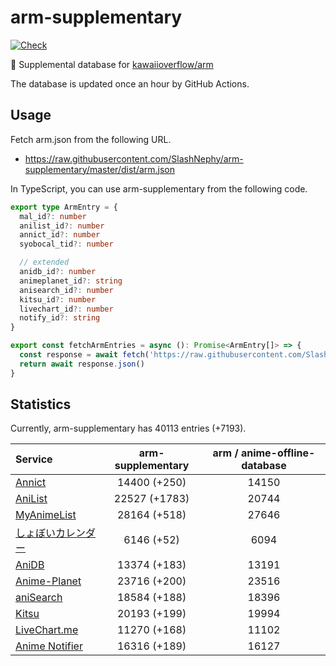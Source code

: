 # arm-supplementary

[![Check](https://github.com/SlashNephy/arm-supplementary/actions/workflows/check-node.yml/badge.svg)](https://github.com/SlashNephy/arm-supplementary/actions/workflows/check-node.yml)

💊 Supplemental database for [kawaiioverflow/arm](https://github.com/kawaiioverflow/arm)

The database is updated once an hour by GitHub Actions.

## Usage

Fetch arm.json from the following URL.

- https://raw.githubusercontent.com/SlashNephy/arm-supplementary/master/dist/arm.json

In TypeScript, you can use arm-supplementary from the following code.

```TypeScript
export type ArmEntry = {
  mal_id?: number
  anilist_id?: number
  annict_id?: number
  syobocal_tid?: number

  // extended
  anidb_id?: number
  animeplanet_id?: string
  anisearch_id?: number
  kitsu_id?: number
  livechart_id?: number
  notify_id?: string
}

export const fetchArmEntries = async (): Promise<ArmEntry[]> => {
  const response = await fetch('https://raw.githubusercontent.com/SlashNephy/arm-supplementary/master/dist/arm.json')
  return await response.json()
}
```

## Statistics

Currently, arm-supplementary has 40113 entries (+7193).

| Service                                     | arm-supplementary | arm / anime-offline-database |
| :------------------------------------------ | :---------------: | :--------------------------: |
| [Annict](https://annict.com)                |   14400 (+250)    |            14150             |
| [AniList](https://anilist.co)               |   22527 (+1783)   |            20744             |
| [MyAnimeList](https://myanimelist.net)      |   28164 (+518)    |            27646             |
| [しょぼいカレンダー](https://cal.syoboi.jp) |    6146 (+52)     |             6094             |
| [AniDB](https://anidb.net)                  |   13374 (+183)    |            13191             |
| [Anime-Planet](https://anime-planet.com)    |   23716 (+200)    |            23516             |
| [aniSearch](https://anisearch.com)          |   18584 (+188)    |            18396             |
| [Kitsu](https://kitsu.io)                   |   20193 (+199)    |            19994             |
| [LiveChart.me](https://livechart.me)        |   11270 (+168)    |            11102             |
| [Anime Notifier](https://notify.moe)        |   16316 (+189)    |            16127             |
